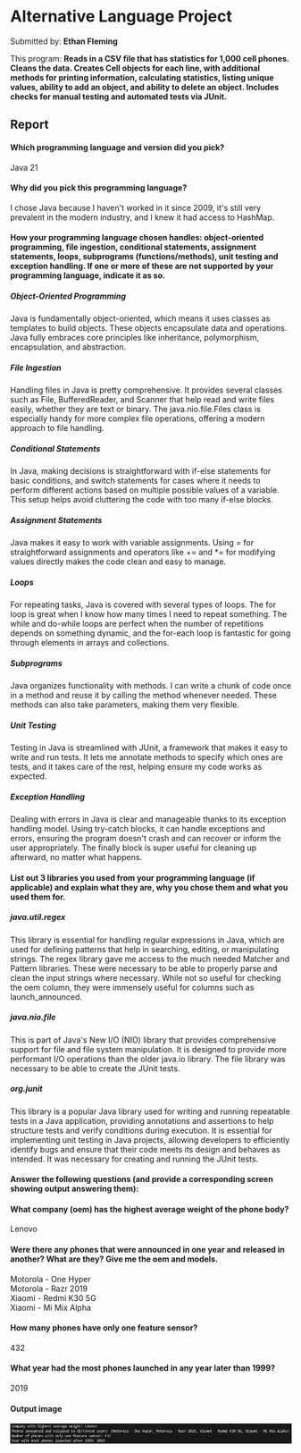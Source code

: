 # Alternative Language Project

Submitted by: **Ethan Fleming**

This program: **Reads in a CSV file that has statistics for 1,000 cell phones. Cleans the data. Creates Cell objects for each line, with additional methods for printing information, calculating statistics, listing unique values, ability to add an object, and ability to delete an object. Includes checks for manual testing and automated tests via JUnit.**

## Report
#### Which programming language and version did you pick?

Java 21

#### Why did you pick this programming language?

I chose Java because I haven't worked in it since 2009, it's still very prevalent in the modern industry, and I knew it had access to HashMap.

#### How your programming language chosen handles: object-oriented programming, file ingestion, conditional statements, assignment statements, loops, subprograms (functions/methods), unit testing and exception handling. If one or more of these are not supported by your programming language, indicate it as so. 

##### Object-Oriented Programming

Java is fundamentally object-oriented, which means it uses classes as templates to build objects. These objects encapsulate data and operations. Java fully embraces core principles like inheritance, polymorphism, encapsulation, and abstraction.

##### File Ingestion

Handling files in Java is pretty comprehensive. It provides several classes such as File, BufferedReader, and Scanner that help read and write files easily, whether they are text or binary. The java.nio.file.Files class is especially handy for more complex file operations, offering a modern approach to file handling.

##### Conditional Statements

In Java, making decisions is straightforward with if-else statements for basic conditions, and switch statements for cases where it needs to perform different actions based on multiple possible values of a variable. This setup helps avoid cluttering the code with too many if-else blocks.

##### Assignment Statements

Java makes it easy to work with variable assignments. Using = for straightforward assignments and operators like += and *= for modifying values directly makes the code clean and easy to manage.

##### Loops

For repeating tasks, Java is covered with several types of loops. The for loop is great when I know how many times I need to repeat something. The while and do-while loops are perfect when the number of repetitions depends on something dynamic, and the for-each loop is fantastic for going through elements in arrays and collections.

##### Subprograms

Java organizes functionality with methods. I can write a chunk of code once in a method and reuse it by calling the method whenever needed. These methods can also take parameters, making them very flexible.

##### Unit Testing

Testing in Java is streamlined with JUnit, a framework that makes it easy to write and run tests. It lets me annotate methods to specify which ones are tests, and it takes care of the rest, helping ensure my code works as expected.

##### Exception Handling

Dealing with errors in Java is clear and manageable thanks to its exception handling model. Using try-catch blocks, it can handle exceptions and errors, ensuring the program doesn't crash and can recover or inform the user appropriately. The finally block is super useful for cleaning up afterward, no matter what happens.

#### List out 3 libraries you used from your programming language (if applicable) and explain what they are, why you chose them and what you used them for.

##### java.util.regex

This library is essential for handling regular expressions in Java, which are used for defining patterns that help in searching, editing, or manipulating strings. The regex library gave me access to the much needed Matcher and Pattern libraries. These were necessary to be able to properly parse and clean the input strings where necessary. While not so useful for checking the oem column, they were immensely useful for columns such as launch_announced.

##### java.nio.file

This is part of Java's New I/O (NIO) library that provides comprehensive support for file and file system manipulation. It is designed to provide more performant I/O operations than the older java.io library. The file library was necessary to be able to create the JUnit tests.

##### org.junit

This library is a popular Java library used for writing and running repeatable tests in a Java application, providing annotations and assertions to help structure tests and verify conditions during execution. It is essential for implementing unit testing in Java projects, allowing developers to efficiently identify bugs and ensure that their code meets its design and behaves as intended. It was necessary for creating and running the JUnit tests.

#### Answer the following questions (and provide a corresponding screen showing output answering them):

#### What company (oem) has the highest average weight of the phone body?

Lenovo

#### Were there any phones that were announced in one year and released in another? What are they? Give me the oem and models.

Motorola - One Hyper <br />
Motorola - Razr 2019 <br />
Xiaomi - Redmi K30 5G <br />
Xiaomi - Mi Mix Alpha

#### How many phones have only one feature sensor?

432

#### What year had the most phones launched in any year later than 1999? 

2019

#### Output image

![Output image](ResultsImage.png)